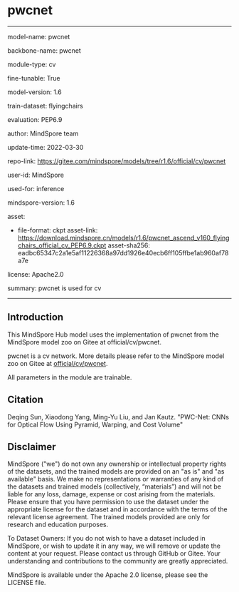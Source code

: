 # pwcnet

---

model-name: pwcnet

backbone-name: pwcnet

module-type: cv

fine-tunable: True

model-version: 1.6

train-dataset: flyingchairs

evaluation: PEP6.9

author: MindSpore team

update-time: 2022-03-30

repo-link: <https://gitee.com/mindspore/models/tree/r1.6/official/cv/pwcnet>

user-id: MindSpore

used-for: inference

mindspore-version: 1.6

asset:

-
    file-format: ckpt
    asset-link: <https://download.mindspore.cn/models/r1.6/pwcnet_ascend_v160_flyingchairs_official_cv_PEP6.9.ckpt>
    asset-sha256: eadbc65347c2a1e5af11226368a97dd1926e40ecb6ff105ffbe1ab960af78a7e

license: Apache2.0

summary: pwcnet is used for cv

---

## Introduction

This MindSpore Hub model uses the implementation of pwcnet from the MindSpore model zoo on Gitee at official/cv/pwcnet.

pwcnet is a cv network. More details please refer to the MindSpore model zoo on Gitee at [official/cv/pwcnet](https://gitee.com/mindspore/models/blob/r1.6/official/cv/pwcnet/README.md).

All parameters in the module are trainable.

## Citation

Deqing Sun, Xiaodong Yang, Ming-Yu Liu, and Jan Kautz. "PWC-Net: CNNs for Optical Flow Using Pyramid, Warping, and Cost Volume"

## Disclaimer

MindSpore ("we") do not own any ownership or intellectual property rights of the datasets, and the trained models are provided on an "as is" and "as available" basis. We make no representations or warranties of any kind of the datasets and trained models (collectively, “materials”) and will not be liable for any loss, damage, expense or cost arising from the materials. Please ensure that you have permission to use the dataset under the appropriate license for the dataset and in accordance with the terms of the relevant license agreement. The trained models provided are only for research and education purposes.

To Dataset Owners: If you do not wish to have a dataset included in MindSpore, or wish to update it in any way, we will remove or update the content at your request. Please contact us through GitHub or Gitee. Your understanding and contributions to the community are greatly appreciated.

MindSpore is available under the Apache 2.0 license, please see the LICENSE file.
